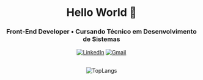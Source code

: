 <h1 align="center">
  Hello World 👋
</h1>

<!--
<div align="center">
   <img height="380em" src="https://user-images.githubusercontent.com/70382532/138322189-2db8df52-9dcb-40a0-88a8-c365466bd33d.gif"/>
</div>
-->

<h3 align="center">
  Front-End Developer • Cursando Técnico em Desenvolvimento de Sistemas
</h3>

<!--My Socials-->
<div align="center">
<a href="https://www.linkedin.com/in/rayssabuarque/"><img src="https://img.shields.io/badge/-LinkedIn-020114?style=for-the-badge&amp;logo=linkedin&amp;logoColor=EBD03E&amp;color:FFF" alt="LinkedIn"></a>
<a href="https://www.linkedin.com/in/rayssabuarque/"><img src="https://img.shields.io/badge/Gmail-D14836?style=for-the-badge&amp;logo=gmail&amp;logoColor=EBD03E&amp;color:FFF" alt="Gmail"></a>
</div>

<br>

<!-- My Stats-->
<div align="center">
  
<!--![MyStats](https://github-readme-stats.vercel.app/api?username=rayssabuarque&show_icons=true&theme=gruvbox)-->

![TopLangs](https://github-readme-stats.vercel.app/api/top-langs/?username=rayssabuarque&layout=compact&theme=gruvbox)
</div>

<!--
**RayssaBuarque/RayssaBuarque** is a ✨ _special_ ✨ repository because its `README.md` (this file) appears on your GitHub profile.

Here are some ideas to get you started:

- 🔭 I’m currently working on ...
- 🌱 I’m currently learning ...
- 👯 I’m looking to collaborate on ...
- 🤔 I’m looking for help with ...
- 💬 Ask me about ...
- 📫 How to reach me: ...
- 😄 Pronouns: ...
- ⚡ Fun fact: ...
-->
